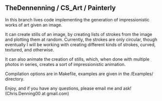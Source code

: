 ## TheDennenning / CS_Art / Painterly

In this branch lives code implementing the generation of impressionistic works of art given an image.

It can create stills of an image, by creating lists of strokes from the image and plotting them at random. Currently, the strokes are only circular, though eventually I will be working with creating different kinds of strokes, curved, textured, and otherwise.

It can also animate the creation of stills, which, when done with multiple photos in series, creates a sort of impressionistic animation. 

Compilation options are in Makefile, examples are given in the /Examples/ directory. 

Enjoy, and if you have any questions, please email me and ask! (Chris.Denning00 at gmail.com)
